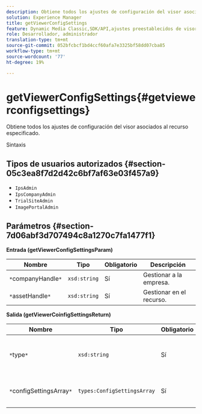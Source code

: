 ```yaml
---
description: Obtiene todos los ajustes de configuración del visor asociados al recurso especificado.
solution: Experience Manager
title: getViewerConfigSettings
feature: Dynamic Media Classic,SDK/API,ajustes preestablecidos de visor
role: Desarrollador, administrador
translation-type: tm+mt
source-git-commit: 052bfcbcf1bd4ccf60afa7e3325bf58dd07cba85
workflow-type: tm+mt
source-wordcount: '77'
ht-degree: 19%

---
```



# getViewerConfigSettings{#getviewerconfigsettings}

Obtiene todos los ajustes de configuración del visor asociados al recurso especificado.

Sintaxis

## Tipos de usuarios autorizados {#section-05c3ea8f7d2d42c6bf7af63e03f457a9}

* `IpsAdmin`
* `IpsCompanyAdmin`
* `TrialSiteAdmin`
* `ImagePortalAdmin`

## Parámetros {#section-7d06abf3d707494c8a1270c7fa1477f1}

**Entrada (getViewerConfigSettingsParam)**

| Nombre | Tipo | Obligatorio | Descripción |
|---|---|---|---|
| `*`companyHandle`*` | `xsd:string` | Sí | Gestionar a la empresa. |
| `*`assetHandle`*` | `xsd:string` | Sí | Gestionar en el recurso. |

**Salida (getViewerCoinfigSettingsReturn)**

| Nombre | Tipo | Obligatorio | Descripción |
|---|---|---|---|
| `*`type`*` | `xsd:string` | Sí | Tipo de visor al que se aplican los ajustes de configuración. |
| `*`configSettingsArray`*` | `types:ConfigSettingsArray` | Sí | Matriz de ajustes de configuración del visor. |

